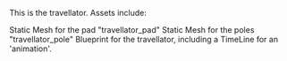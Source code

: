 This is the travellator. Assets include:

Static Mesh for the pad "travellator_pad"
Static Mesh for the poles "travellator_pole"
Blueprint for the travellator, including a TimeLine for an 'animation'.
